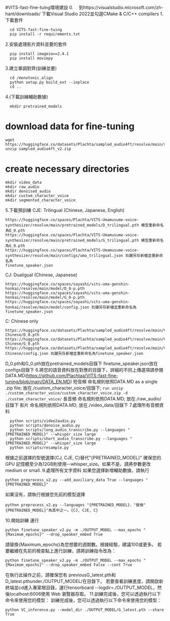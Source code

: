 #VITS-fast-fine-tuing環境建設
0.
　到https://visualstudio.microsoft.com/zh-hant/downloads/ 下載Visual Studio 2022並勾選CMake & C/C++ compilers
1.下載套件
```
  cd VITS-fast-fine-tuing
  pip install -r requirements.txt
```
2.安裝處理影片資料並要的套件
```
  pip install imageio==2.4.1
  pip install moviepy
```
3.建立單調對齊(訓練並要)
```
  cd /monotonic_align
  python setup.py build_ext --inplace
  cd ..
```
4.(下載訓練輔助數據)
```
  mkdir pretrained_models
```
  # download data for fine-tuning
  ```
  wget https://huggingface.co/datasets/Plachta/sampled_audio4ft/resolve/main/sampled_audio4ft_v2.zip
  unzip sampled_audio4ft_v2.zip
```
  # create necessary directories
  ```
  mkdir video_data
  mkdir raw_audio
  mkdir denoised_audio
  mkdir custom_character_voice
  mkdir segmented_character_voice
```
5.下載預訓練
  CJE: Trilingual (Chinese, Japanese, English)
  ```
  https://huggingface.co/spaces/Plachta/VITS-Umamusume-voice-synthesizer/resolve/main/pretrained_models/D_trilingual.pth 模型重新命名為D_0.pth
  https://huggingface.co/spaces/Plachta/VITS-Umamusume-voice-synthesizer/resolve/main/pretrained_models/G_trilingual.pth 模型重新命名為G_0.pth
  https://huggingface.co/spaces/Plachta/VITS-Umamusume-voice-synthesizer/resolve/main/configs/uma_trilingual.json 右鍵另存新檔並重新命名為
  finetune_speaker.json
  ```
  CJ: Dualigual (Chinese, Japanese)
  ```
  https://huggingface.co/spaces/sayashi/vits-uma-genshin-honkai/resolve/main/model/D_0-p.pth 
  https://huggingface.co/spaces/sayashi/vits-uma-genshin-honkai/resolve/main/model/G_0-p.pth
  https://huggingface.co/spaces/sayashi/vits-uma-genshin-honkai/resolve/main/model/config.json 右鍵另存新檔並重新命名為finetune_speaker.json
  ```
  C: Chinese only
  ```
  https://huggingface.co/datasets/Plachta/sampled_audio4ft/resolve/main/VITS-Chinese/D_0.pth 
  https://huggingface.co/datasets/Plachta/sampled_audio4ft/resolve/main/VITS-Chinese/G_0.pth 
  https://huggingface.co/datasets/Plachta/sampled_audio4ft/resolve/main/VITS-Chinese/config.json 右鍵另存新檔並重新命名為finetune_speaker.json
  ```
  D_0.pth和G_0.pth放在pretrained_models目錄下
  finetune_speaker.json放在configs目錄下
6.將您的語音資料放在對應的目錄下，詳細的不同上傳選項請參閱DATA.MD(https://github.com/Plachtaa/VITS-fast-fine-tuning/blob/main/DATA_EN.MD)
  短音頻
    命名規則依照DATA.MD as a single .zip file;
    放在./custom_character_voice/目錄下;
    ```
    run unzip ./custom_character_voice/custom_character_voice.zip -d ./custom_character_voice/
    ```
  長音頻
    命名規則依照DATA.MD;
    放在./raw_audio/目錄下
  影片
    命名規則依照DATA.MD;
    放在./video_data/目錄下
7.處理所有音頻資料
```
  python scripts/video2audio.py
  python scripts/denoise_audio.py
  python scripts/long_audio_transcribe.py --languages "{PRETRAINED_MODEL}" --whisper_size large
  python scripts/short_audio_transcribe.py --languages "{PRETRAINED_MODEL}" --whisper_size large
  python scripts/resample.py
```
  根據之前選擇的型號選擇{CJ, CJE, C}替代"{PRETRAINED_MODEL}"
  確保您的 GPU 記憶體至少為12GB則使用--whisper_size。如果不是，請將參數更改medium or small.
9.處理所有文字資料
  如果您選擇新增輔助數據，請執行
  ```
  python preprocess_v2.py --add_auxiliary_data True --languages "{PRETRAINED_MODEL}"
  ```
  如果沒有，請執行根據您先前的模型選擇
  ```
  python preprocess_v2.py --languages "{PRETRAINED_MODEL}，"替換"{PRETRAINED_MODEL}"為其中之一。{CJ, CJE, C}
  ```
10.開始訓練
  運行
  ```
  python finetune_speaker_v2.py -m ./OUTPUT_MODEL --max_epochs "{Maximum_epochs}" --drop_speaker_embed True
  ```
  請替換{Maximum_epochs}為您想要的週期數。根據經驗，建議100或更多。
  若要繼續在先前的檢查點上進行訓練，請將訓練指令改為：
  ```
  python finetune_speaker_v2.py -m ./OUTPUT_MODEL --max_epochs "{Maximum_epochs}" --drop_speaker_embed False --cont True
  ```
  在執行此操作之前，請確保您有 previousG_latest.pth和D_latest.pthunder./OUTPUT_MODEL/在目錄下。
  若要查看訓練進度，請開啟新終端並cd進入專案根目錄，運行tensorboard --logdir=./OUTPUT_MODEL，然後localhost:6006使用 Web 瀏覽器存取。
11.訓練完成後，您可以透過執行以下命令來使用您的模型：
  訓練完成後，您可以透過執行以下命令來使用您的模型：
  ```
  python VC_inference.py --model_dir ./OUTPUT_MODEL/G_latest.pth --share True
  ```
